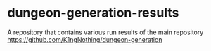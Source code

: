 # dungeon-generation-results
A repository that contains various run results of the main repository https://github.com/K1ngNothing/dungeon-generation
